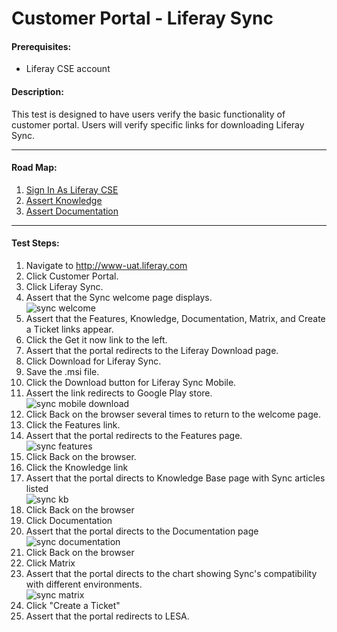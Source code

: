 Customer Portal - Liferay Sync
==============================

#### Prerequisites: ####
* Liferay CSE account


#### Description: ####
This test is designed to have users verify the basic functionality of customer portal. Users will verify specific links for downloading Liferay Sync.

****
#### Road Map: ####
1. [Sign In As Liferay CSE](#SignInAsLiferayCSE)
1. [Assert Knowledge](#AssertKnowledge)
1. [Assert Documentation](#AssertDocumentation)


****

#### Test Steps: ####
1. <a href="#SignInAsLiferayCSE" name="SignInAsLiferayCSE"></a>Navigate to http://www-uat.liferay.com
1. Click Customer Portal.
1. Click Liferay Sync.
1. Assert that the Sync welcome page displays.    
![sync welcome](https://github.com/liferay/liferay-qa-ee/raw/master/customer-portal/images/sync-welcome.jpg)
1. Assert that the Features, Knowledge, Documentation, Matrix, and Create a Ticket links appear.
1. Click the Get it now link to the left.
1. Assert that the portal redirects to the Liferay Download page.
1. Click Download for Liferay Sync.
1. Save the .msi file.
1. Click the Download button for Liferay Sync Mobile.
1. Assert the link redirects to Google Play store.    
![sync mobile download](https://github.com/liferay/liferay-qa-ee/raw/master/customer-portal/images/sync-mobile.jpg)
1. Click Back on the browser several times to return to the welcome page.
1. Click the Features link.
1. Assert that the portal redirects to the Features page.    
![sync features](https://github.com/liferay/liferay-qa-ee/raw/master/customer-portal/images/sync-features.jpg)
1. Click Back on the browser.
1. Click the Knowledge link
1. Assert that the portal directs to Knowledge Base page with Sync articles listed    
![sync kb](https://github.com/liferay/liferay-qa-ee/raw/master/customer-portal/images/sync-kb.jpg)
1. Click Back on the browser
1. Click Documentation
1. Assert that the portal directs to the Documentation page    
![sync documentation](https://github.com/liferay/liferay-qa-ee/raw/master/customer-portal/images/sync-documentation.jpg)
1. Click Back on the browser
1. Click Matrix
1. Assert that the portal directs to the chart showing Sync's compatibility with different environments.    
![sync matrix](https://github.com/liferay/liferay-qa-ee/raw/master/customer-portal/images/sync-matrix.jpg)
1. Click "Create a Ticket"
1. Assert that the portal redirects to LESA. 
